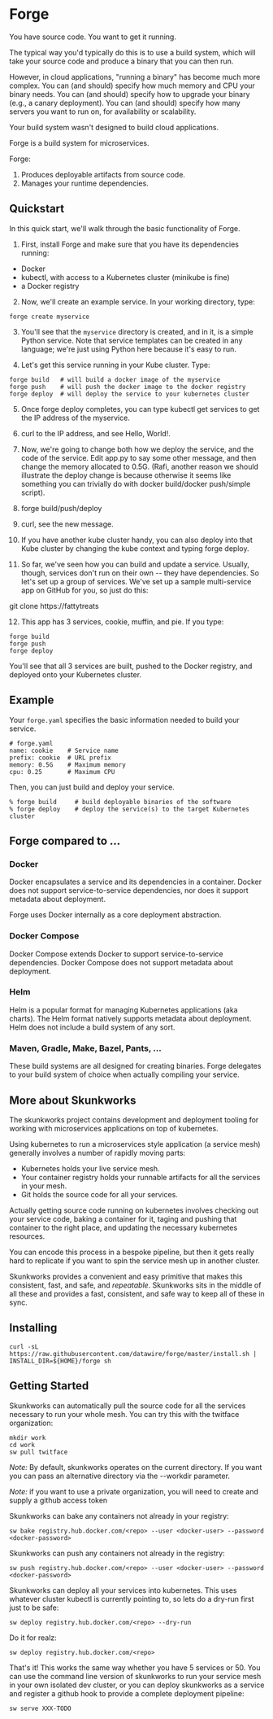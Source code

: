 # Forge

You have source code. You want to get it running.

The typical way you'd typically do this is to use a build system, which will take your source code and produce a binary that you can then run.

However, in cloud applications, "running a binary" has become much more complex. You can (and should) specify how much memory and CPU your binary needs. You can (and should) specify how to upgrade your binary (e.g., a canary deployment). You can (and should) specify how many servers you want to run on, for availability or scalability.

Your build system wasn't designed to build cloud applications.

Forge is a build system for microservices.

Forge:

1. Produces deployable artifacts from source code.
2. Manages your runtime dependencies.

## Quickstart

In this quick start, we'll walk through the basic functionality of Forge.

1. First, install Forge and make sure that you have its dependencies running:

* Docker
* kubectl, with access to a Kubernetes cluster (minikube is fine)
* a Docker registry

2. Now, we'll create an example service. In your working directory, type:

```
forge create myservice
```

3. You'll see that the `myservice` directory is created, and in it, is a simple Python service. Note that service templates can be created in any language; we're just using Python here because it's easy to run.

4. Let's get this service running in your Kube cluster. Type:

```
forge build   # will build a docker image of the myservice
forge push    # will push the docker image to the docker registry
forge deploy  # will deploy the service to your kubernetes cluster
```

5. Once forge deploy completes, you can type kubectl get services to get the IP address of the myservice.

6. curl to the IP address, and see Hello, World!.

7. Now, we're going to change both how we deploy the service, and the code of the service. Edit app.py to say some other message, and then change the memory allocated to 0.5G. (Rafi, another reason we should illustrate the deploy change is because otherwise it seems like something you can trivially do with docker build/docker push/simple script).

8. forge build/push/deploy

9. curl, see the new message.

10. If you have another kube cluster handy, you can also deploy into that Kube cluster by changing the kube context and typing forge deploy.

11. So far, we've seen how you can build and update a service. Usually, though, services don't run on their own -- they have dependencies. So let's set up a group of services. We've set up a sample multi-service app on GitHub for you, so just do this:

git clone https://fattytreats

12. This app has 3 services, cookie, muffin, and pie. If you type:

```
forge build
forge push
forge deploy
```

You'll see that all 3 services are built, pushed to the Docker registry, and deployed onto your Kubernetes cluster.






## Example


Your `forge.yaml` specifies the basic information needed to build your service.

```
# forge.yaml
name: cookie    # Service name
prefix: cookie  # URL prefix
memory: 0.5G    # Maximum memory
cpu: 0.25       # Maximum CPU
```

Then, you can just build and deploy your service.

```
% forge build     # build deployable binaries of the software
% forge deploy    # deploy the service(s) to the target Kubernetes cluster
```

## Forge compared to ...

### Docker

Docker encapsulates a service and its dependencies in a container. Docker does not support service-to-service dependencies, nor does it support metadata about deployment.

Forge uses Docker internally as a core deployment abstraction.

### Docker Compose

Docker Compose extends Docker to support service-to-service dependencies. Docker Compose does not support metadata about deployment.

### Helm

Helm is a popular format for managing Kubernetes applications (aka charts). The Helm format natively supports metadata about deployment. Helm does not include a build system of any sort.

### Maven, Gradle, Make, Bazel, Pants, ...

These build systems are all designed for creating binaries. Forge delegates to your build system of choice when actually compiling your service.

## More about Skunkworks

The skunkworks project contains development and deployment tooling for
working with microservices applications on top of kubernetes.

Using kubernetes to run a microservices style application (a service
mesh) generally involves a number of rapidly moving parts:

 - Kubernetes holds your live service mesh.
 - Your container registry holds your runnable artifacts for all the services in your mesh.
 - Git holds the source code for all your services.

Actually getting source code running on kubernetes involves checking
out your service code, baking a container for it, taging and pushing
that container to the right place, and updating the necessary
kubernetes resources.

You can encode this process in a bespoke pipeline, but then it gets
really hard to replicate if you want to spin the service mesh up in
another cluster.

Skunkworks provides a convenient and easy primitive that makes this
consistent, fast, and safe, and *repeatable*. Skunkworks sits in the
middle of all these and provides a fast, consistent, and safe way to
keep all of these in sync.

## Installing

```
curl -sL https://raw.githubusercontent.com/datawire/forge/master/install.sh | INSTALL_DIR=${HOME}/forge sh
```

## Getting Started

Skunkworks can automatically pull the source code for all the services
necessary to run your whole mesh. You can try this with the twitface
organization:

```
mkdir work
cd work
sw pull twitface
```

*Note:* By default, skunkworks operates on the current directory. If
you want you can pass an alternative directory via the --workdir
parameter.

*Note:* if you want to use a private organization, you will need to
create and supply a github access token

Skunkworks can bake any containers not already in your registry:

```
sw bake registry.hub.docker.com/<repo> --user <docker-user> --password <docker-password>
```

Skunkworks can push any containers not already in the registry:

```
sw push registry.hub.docker.com/<repo> --user <docker-user> --password <docker-password>
```

Skunkworks can deploy all your services into kubernetes. This uses
whatever cluster kubectl is currently pointing to, so lets do a
dry-run first just to be safe:

```
sw deploy registry.hub.docker.com/<repo> --dry-run
```

Do it for realz:

```
sw deploy registry.hub.docker.com/<repo>
```

That's it! This works the same way whether you have 5 services or
50. You can use the command line version of skunkworks to run your
service mesh in your own isolated dev cluster, or you can deploy
skunkworks as a service and register a github hook to provide a
complete deployment pipeline:

```
sw serve XXX-TODO
```

